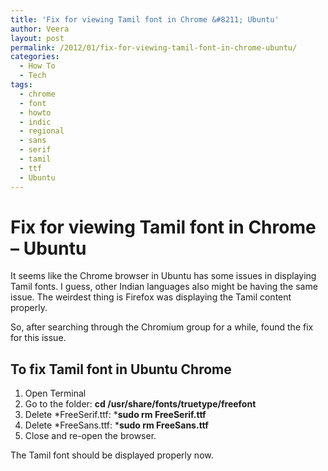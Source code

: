```yaml
---
title: 'Fix for viewing Tamil font in Chrome &#8211; Ubuntu'
author: Veera
layout: post
permalink: /2012/01/fix-for-viewing-tamil-font-in-chrome-ubuntu/
categories:
  - How To
  - Tech
tags:
  - chrome
  - font
  - howto
  - indic
  - regional
  - sans
  - serif
  - tamil
  - ttf
  - Ubuntu
---
```

# Fix for viewing Tamil font in Chrome &#8211; Ubuntu

It seems like the Chrome browser in Ubuntu has some issues in displaying Tamil fonts. I guess, other Indian languages also might be having the same issue. The weirdest thing is Firefox was displaying the Tamil content properly.

So, after searching through the Chromium group for a while, found the fix for this issue.

## To fix Tamil font in Ubuntu Chrome

1.  Open Terminal
2.  Go to the folder: **cd /usr/share/fonts/truetype/freefont**
3.  Delete *FreeSerif.ttf: ***sudo rm FreeSerif.ttf**
4.  Delete *FreeSans.ttf: ***sudo rm FreeSans.ttf**
5.  Close and re-open the browser.

The Tamil font should be displayed properly now.